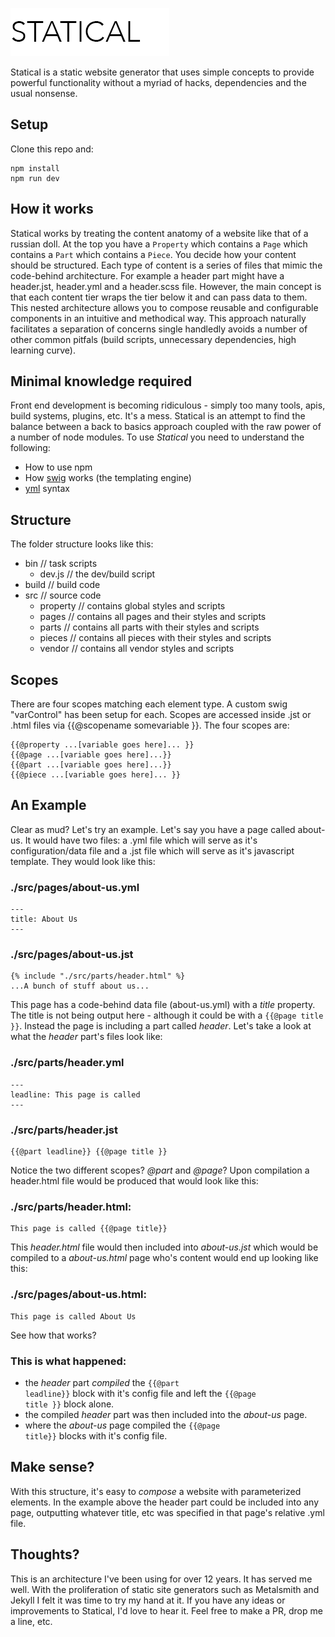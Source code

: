 ![Alt text](statical.png)


Statical is a static website generator that uses simple concepts to provide powerful functionality without a myriad of hacks, dependencies and the usual nonsense.

## Setup
Clone this repo and:

	npm install
	npm run dev

## How it works
Statical works by treating the content anatomy of a website like that of a russian doll. At the top you have a <code>Property</code> which contains a <code>Page</code> which contains a <code>Part</code> which contains a <code>Piece</code>. You decide how your content should be structured. Each type of content is a series of files that mimic the code-behind architecture. For example a header part might have a header.jst, header.yml and a header.scss file. However, the main concept is that each content tier wraps the tier below it and can pass data to them. This nested architecture allows you to compose reusable and configurable components in an intuitive and methodical way. This approach naturally facilitates a separation of concerns single handledly avoids a number of other common pitfals (build scripts, unnecessary dependencies, high learning curve).

## Minimal knowledge required
Front end development is becoming ridiculous - simply too many tools, apis, build systems, plugins, etc. It's a mess. Statical is an attempt to find the balance between a back to basics approach coupled with the raw power of a number of node modules. To use *Statical* you need to understand the following: 

- How to use npm
- How [swig](http://paularmstrong.github.io/swig/) works (the templating engine)
- [yml](http://www.yaml.org/start.html) syntax

## Structure
The folder structure looks like this:

- bin // task scripts
	- dev.js // the dev/build script
- build // build code
- src // source code
	- property // contains global styles and scripts
	- pages // contains all pages and their styles and scripts
	- parts // contains all parts with their styles and scripts
	- pieces // contains all pieces with their styles and scripts
	- vendor // contains all vendor styles and scripts

## Scopes
There are four scopes matching each element type. A custom swig "varControl" has been setup for each. Scopes are accessed inside .jst or .html files via {{@scopename somevariable }}. The four scopes are:

	{{@property ...[variable goes here]... }}
	{{@page ...[variable goes here]...}}
	{{@part ...[variable goes here]...}}
	{{@piece ...[variable goes here]... }}

## An Example
Clear as mud? Let's try an example. Let's say you have a page called about-us. It would have two files: a .yml file which will serve as it's configuration/data file and a .jst file which will serve as it's javascript template. They would look like this:

### ./src/pages/about-us.yml
	
	---
	title: About Us
	---

### ./src/pages/about-us.jst

	{% include "./src/parts/header.html" %}
	...A bunch of stuff about us...

This page has a code-behind data file (about-us.yml) with a *title* property. The title is not being output here - although it could be with a <code>{{@page title }}</code>. Instead the page is including a part called *header*. Let's take a look at what the *header* part's files look like:

### ./src/parts/header.yml

	---
	leadline: This page is called 
	---

### ./src/parts/header.jst

	{{@part leadline}} {{@page title }}

Notice the two different scopes? *@part* and *@page*? Upon compilation a header.html file would be produced that would look like this:

### ./src/parts/header.html:

	This page is called {{@page title}}

This *header.html* file would then included into *about-us.jst* which would be compiled to a *about-us.html* page who's content would end up looking like this:

### ./src/pages/about-us.html:

	This page is called About Us

See how that works?

### This is what happened:

- the *header* part *compiled* the <code>{{@part leadline}}</code> block with it's config file and left the <code>{{@page title }}</code> block alone.
- the compiled *header* part was then included into the *about-us* page.
- where the *about-us* page compiled the <code>{{@page title}}</code> blocks with it's config file.

## Make sense?
With this structure, it's easy to *compose* a website with parameterized elements. In the example above the header part could be included into any page, outputting whatever title, etc was specified in that page's relative .yml file.

## Thoughts?
This is an architecture I've been using for over 12 years. It has served me well. With the proliferation of static site generators such as Metalsmith and Jekyll I felt it was time to try my hand at it. If you have any ideas or improvements to Statical, I'd love to hear it. Feel free to make a PR, drop me a line, etc.
